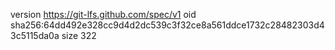 version https://git-lfs.github.com/spec/v1
oid sha256:64dd492e328cc9d4d2dc539c3f32ce8a561ddce1732c28482303d43c5115da0a
size 322
